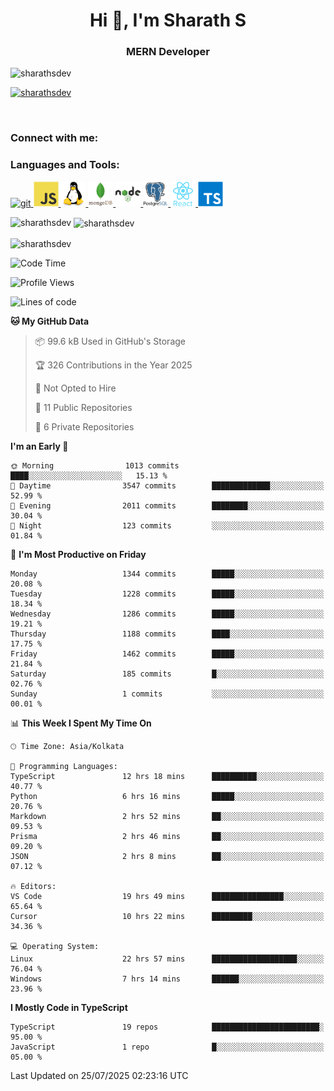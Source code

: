 <h1 align="center">Hi 👋, I'm Sharath S</h1>
<h3 align="center">MERN Developer</h3>

<p align="left"> <img src="https://komarev.com/ghpvc/?username=sharathsdev&label=Profile%20views&color=0e75b6&style=flat" alt="sharathsdev" /> </p>

<p align="left"> <a href="https://github.com/ryo-ma/github-profile-trophy"><img src="https://github-profile-trophy.vercel.app/?username=sharathsdev" alt="sharathsdev" /></a> </p>

<p align="left"> <a href="https://twitter.com/" target="blank"><img src="https://img.shields.io/twitter/follow/?logo=twitter&style=for-the-badge" alt="" /></a> </p>

<h3 align="left">Connect with me:</h3>
<p align="left">
</p>

<h3 align="left">Languages and Tools:</h3>
<p align="left"> <a href="https://git-scm.com/" target="_blank" rel="noreferrer"> <img src="https://www.vectorlogo.zone/logos/git-scm/git-scm-icon.svg" alt="git" width="40" height="40"/> </a> <a href="https://developer.mozilla.org/en-US/docs/Web/JavaScript" target="_blank" rel="noreferrer"> <img src="https://raw.githubusercontent.com/devicons/devicon/master/icons/javascript/javascript-original.svg" alt="javascript" width="40" height="40"/> </a> <a href="https://www.linux.org/" target="_blank" rel="noreferrer"> <img src="https://raw.githubusercontent.com/devicons/devicon/master/icons/linux/linux-original.svg" alt="linux" width="40" height="40"/> </a> <a href="https://www.mongodb.com/" target="_blank" rel="noreferrer"> <img src="https://raw.githubusercontent.com/devicons/devicon/master/icons/mongodb/mongodb-original-wordmark.svg" alt="mongodb" width="40" height="40"/> </a> <a href="https://nodejs.org" target="_blank" rel="noreferrer"> <img src="https://raw.githubusercontent.com/devicons/devicon/master/icons/nodejs/nodejs-original-wordmark.svg" alt="nodejs" width="40" height="40"/> </a> <a href="https://www.postgresql.org" target="_blank" rel="noreferrer"> <img src="https://raw.githubusercontent.com/devicons/devicon/master/icons/postgresql/postgresql-original-wordmark.svg" alt="postgresql" width="40" height="40"/> </a> <a href="https://reactjs.org/" target="_blank" rel="noreferrer"> <img src="https://raw.githubusercontent.com/devicons/devicon/master/icons/react/react-original-wordmark.svg" alt="react" width="40" height="40"/> </a> <a href="https://www.typescriptlang.org/" target="_blank" rel="noreferrer"> <img src="https://raw.githubusercontent.com/devicons/devicon/master/icons/typescript/typescript-original.svg" alt="typescript" width="40" height="40"/> </a> </p>

<p><img align="left" src="https://github-readme-stats.vercel.app/api/top-langs?username=sharathsdev&show_icons=true&locale=en&layout=compact" alt="sharathsdev" /></p>

<p>&nbsp;<img align="center" src="https://github-readme-stats.vercel.app/api?username=sharathsdev&show_icons=true&locale=en" alt="sharathsdev" /></p>

<p><img align="center" src="https://github-readme-streak-stats.herokuapp.com/?user=sharathsdev&" alt="sharathsdev" /></p>
 
 <!--START_SECTION:waka-->
![Code Time](http://img.shields.io/badge/Code%20Time-954%20hrs%2013%20mins-blue)

![Profile Views](http://img.shields.io/badge/Profile%20Views-0-blue)

![Lines of code](https://img.shields.io/badge/From%20Hello%20World%20I%27ve%20Written-7.1%20million%20lines%20of%20code-blue)

**🐱 My GitHub Data** 

> 📦 99.6 kB Used in GitHub's Storage 
 > 
> 🏆 326 Contributions in the Year 2025
 > 
> 🚫 Not Opted to Hire
 > 
> 📜 11 Public Repositories 
 > 
> 🔑 6 Private Repositories 
 > 
**I'm an Early 🐤** 

```text
🌞 Morning                1013 commits        ████░░░░░░░░░░░░░░░░░░░░░   15.13 % 
🌆 Daytime                3547 commits        █████████████░░░░░░░░░░░░   52.99 % 
🌃 Evening                2011 commits        ████████░░░░░░░░░░░░░░░░░   30.04 % 
🌙 Night                  123 commits         ░░░░░░░░░░░░░░░░░░░░░░░░░   01.84 % 
```
📅 **I'm Most Productive on Friday** 

```text
Monday                   1344 commits        █████░░░░░░░░░░░░░░░░░░░░   20.08 % 
Tuesday                  1228 commits        █████░░░░░░░░░░░░░░░░░░░░   18.34 % 
Wednesday                1286 commits        █████░░░░░░░░░░░░░░░░░░░░   19.21 % 
Thursday                 1188 commits        ████░░░░░░░░░░░░░░░░░░░░░   17.75 % 
Friday                   1462 commits        █████░░░░░░░░░░░░░░░░░░░░   21.84 % 
Saturday                 185 commits         █░░░░░░░░░░░░░░░░░░░░░░░░   02.76 % 
Sunday                   1 commits           ░░░░░░░░░░░░░░░░░░░░░░░░░   00.01 % 
```


📊 **This Week I Spent My Time On** 

```text
🕑︎ Time Zone: Asia/Kolkata

💬 Programming Languages: 
TypeScript               12 hrs 18 mins      ██████████░░░░░░░░░░░░░░░   40.77 % 
Python                   6 hrs 16 mins       █████░░░░░░░░░░░░░░░░░░░░   20.76 % 
Markdown                 2 hrs 52 mins       ██░░░░░░░░░░░░░░░░░░░░░░░   09.53 % 
Prisma                   2 hrs 46 mins       ██░░░░░░░░░░░░░░░░░░░░░░░   09.20 % 
JSON                     2 hrs 8 mins        ██░░░░░░░░░░░░░░░░░░░░░░░   07.12 % 

🔥 Editors: 
VS Code                  19 hrs 49 mins      ████████████████░░░░░░░░░   65.64 % 
Cursor                   10 hrs 22 mins      █████████░░░░░░░░░░░░░░░░   34.36 % 

💻 Operating System: 
Linux                    22 hrs 57 mins      ███████████████████░░░░░░   76.04 % 
Windows                  7 hrs 14 mins       ██████░░░░░░░░░░░░░░░░░░░   23.96 % 
```

**I Mostly Code in TypeScript** 

```text
TypeScript               19 repos            ████████████████████████░   95.00 % 
JavaScript               1 repo              █░░░░░░░░░░░░░░░░░░░░░░░░   05.00 % 
```




 Last Updated on 25/07/2025 02:23:16 UTC
<!--END_SECTION:waka-->
